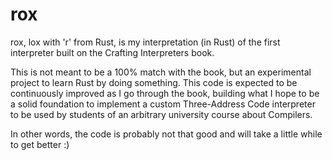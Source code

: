 # rox

rox, lox with 'r' from Rust, is my interpretation (in Rust) of the first interpreter built on the Crafting Interpreters book.

This is not meant to be a 100% match with the book, but an experimental project to learn Rust by doing something. This code is expected to be continuously improved as I go through the book, building what I hope to be a solid foundation to implement a custom Three-Address Code interpreter to be used by students of an arbitrary university course about Compilers.

In other words, the code is probably not that good and will take a little while to get better :)